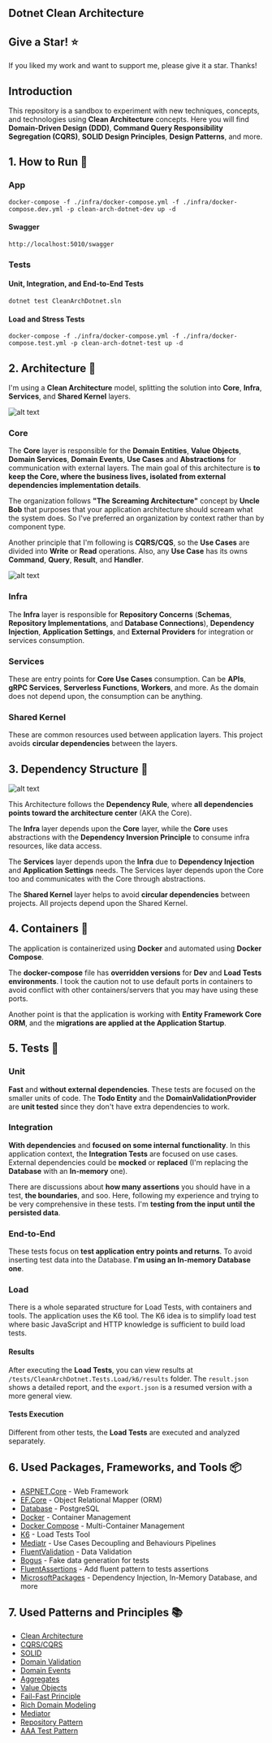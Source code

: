 ## Dotnet Clean Architecture

## Give a Star! :star:

If you liked my work and want to support me, please give it a star. Thanks!

## Introduction

This repository is a sandbox to experiment with new techniques, concepts, and technologies using **Clean Architecture** concepts. Here you will find **Domain-Driven Design (DDD)**, **Command Query Responsibility Segregation (CQRS)**, **SOLID Design Principles**, **Design Patterns**, and more.

## 1. How to Run :rocket:

### App 
```
docker-compose -f ./infra/docker-compose.yml -f ./infra/docker-compose.dev.yml -p clean-arch-dotnet-dev up -d
```

#### Swagger 
```
http://localhost:5010/swagger
```

### Tests
#### Unit, Integration, and End-to-End Tests
```
dotnet test CleanArchDotnet.sln
```

#### Load and Stress Tests
```
docker-compose -f ./infra/docker-compose.yml -f ./infra/docker-compose.test.yml -p clean-arch-dotnet-test up -d
```

## 2. Architecture :dart:

I'm using a **Clean Architecture** model, splitting the solution into **Core**, **Infra**, **Services**, and **Shared Kernel** layers.

![alt text](resources/images/CleanArchitecture.jpg "Clean Architecture by Uncle Bob")
<br>

### Core
The **Core** layer is responsible for the **Domain Entities**, **Value Objects**, **Domain Services**, **Domain Events**, **Use Cases** and **Abstractions** for communication with external layers. The main goal of this architecture is **to keep the Core, where the business lives, isolated from external dependencies implementation details**. 

The organization follows  **"The Screaming Architecture"** concept by **Uncle Bob** that purposes that your application architecture should scream what the system does. So I've preferred an organization by context rather than by component type.

Another principle that I'm following is **CQRS/CQS**, so the **Use Cases** are divided into **Write** or **Read** operations. Also, any **Use Case** has its owns **Command**, **Query**, **Result**, and **Handler**.

![alt text](resources/images/ScreamingArchitectureStructure.png "Screaming Architecture by Uncle Bob")

### Infra
The **Infra** layer is responsible for **Repository Concerns** (**Schemas**, **Repository Implementations**, and **Database Connections**), **Dependency Injection**, **Application Settings**, and **External Providers** for integration or services consumption.

### Services
These are entry points for **Core Use Cases** consumption. Can be **APIs**, **gRPC Services**, **Serverless Functions**, **Workers**, and more. As the domain does not depend upon, the consumption can be anything.

### Shared Kernel
These are common resources used between application layers. This project avoids **circular dependencies** between the layers.

## 3. Dependency Structure :electric_plug:

![alt text](resources/images/Dependencies.png "Dependencies Structure")

This Architecture follows the **Dependency Rule**, where **all dependencies points toward the architecture center** (AKA the Core).

The **Infra** layer depends upon the **Core** layer, while the **Core** uses abstractions with the **Dependency Inversion Principle** to consume infra resources, like data access.

The **Services** layer depends upon the **Infra** due to **Dependency Injection** and **Application Settings** needs. The Services layer depends upon the Core too and communicates with the Core through abstractions.

The **Shared Kernel** layer helps to avoid **circular dependencies** between projects. All projects depend upon the Shared Kernel.

## 4. Containers :whale:
The application is containerized using **Docker** and automated using **Docker Compose**.

The **docker-compose** file has **overridden versions** for **Dev** and **Load Tests environments**. I took the caution not to use default ports in containers to avoid conflict with other containers/servers that you may have using these ports.

Another point is that the application is working with **Entity Framework Core ORM**, and the **migrations are applied at the Application Startup**.

## 5. Tests :test_tube:

### Unit
**Fast** and **without external dependencies**. These tests are focused on the smaller units of code. The **Todo Entity** and the **DomainValidationProvider** are **unit tested** since they don't have extra dependencies to work.

### Integration
**With dependencies** and **focused on some internal functionality**. In this application context, the **Integration Tests** are focused on use cases. External dependencies could be **mocked** or **replaced** (I'm replacing the **Database** with an **In-memory** one). 

There are discussions about **how many assertions** you should have in a test, **the boundaries**, and soo. Here, following my experience and trying to be very comprehensive in these tests. I'm **testing from the input until the persisted data**.

### End-to-End
These tests focus on **test application entry points and returns**. To avoid inserting test data into the Database. **I'm using an In-memory Database one**.

### Load
There is a whole separated structure for Load Tests, with containers and tools. The application uses the K6 tool. The K6 idea is to simplify load test where basic JavaScript and HTTP knowledge is sufficient to build load tests.

#### Results
After executing the **Load Tests**, you can view results at `/tests/CleanArchDotnet.Tests.Load/k6/results` folder. The ```result.json``` shows a detailed report, and the ```export.json``` is a resumed version with a more general view.

#### Tests Execution
Different from other tests, the **Load Tests** are executed and analyzed separately.

## 6. Used Packages, Frameworks, and Tools :package:
- [ASPNET.Core](https://github.com/dotnet/aspnetcore) - Web Framework
- [EF.Core](https://github.com/dotnet/efcore) - Object Relational Mapper (ORM)
- [Database](https://www.postgresql.org/) - PostgreSQL
- [Docker](https://docs.docker.com/) - Container Management
- [Docker Compose](https://docs.docker.com/compose/) - Multi-Container Management
- [K6](https://k6.io/) - Load Tests Tool
- [Mediatr](https://github.com/jbogard/MediatR) - Use Cases Decoupling and Behaviours Pipelines
- [FluentValidation](https://github.com/FluentValidation/FluentValidation) - Data Validation
- [Bogus](https://github.com/bchavez/Bogus) - Fake data generation for tests
- [FluentAssertions](https://github.com/fluentassertions/fluentassertions) - Add fluent pattern to tests assertions
- [MicrosoftPackages](https://github.com/orgs/dotnet/repositories) - Dependency Injection, In-Memory Database, and more

## 7. Used Patterns and Principles :books:
- [Clean Architecture](https://blog.cleancoder.com/uncle-bob/2012/08/13/the-clean-architecture.html)
- [CQRS/CQRS](https://martinfowler.com/bliki/CQRS.html)
- [SOLID](https://blog.cleancoder.com/uncle-bob/2020/10/18/Solid-Relevance.html)
- [Domain Validation](https://martinfowler.com/articles/replaceThrowWithNotification.html)
- [Domain Events](https://docs.microsoft.com/en-us/dotnet/architecture/microservices/microservice-ddd-cqrs-patterns/domain-events-design-implementation)
- [Aggregates](https://martinfowler.com/bliki/DDD_Aggregate.html)
- [Value Objects](https://martinfowler.com/bliki/ValueObject.html)
- [Fail-Fast Principle](https://enterprisecraftsmanship.com/posts/fail-fast-principle/)
- [Rich Domain Modeling](https://blog.codecentric.de/en/2019/10/ddd-vs-anemic-domain-models/)
- [Mediator](https://refactoring.guru/design-patterns/mediator)
- [Repository Pattern](https://docs.microsoft.com/en-us/dotnet/architecture/microservices/microservice-ddd-cqrs-patterns/infrastructure-persistence-layer-design)
- [AAA Test Pattern](https://medium.com/@pjbgf/title-testing-code-ocd-and-the-aaa-pattern-df453975ab80)
